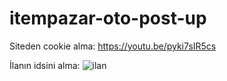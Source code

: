 # itempazar-oto-post-up

Siteden cookie alma:
https://youtu.be/pyki7sIR5cs

İlanın idsini alma:
![ilan](https://github.com/Endylus/itempazar-oto-post-up/assets/122468378/fec20c37-9e1d-4073-a5ac-4d9e620d3894)
